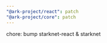 ```yaml
---
"@ark-project/react": patch
"@ark-project/core": patch
---
```


chore: bump starknet-react & starknet
